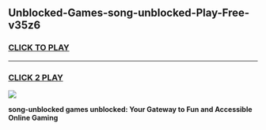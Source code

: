 
## Unblocked-Games-song-unblocked-Play-Free-v35z6
<h3>
<a href="https://premium76.site?title=song-unblocked&ref=21A">CLICK TO PLAY</a></h3>
<hr>

<h3>
<a href="https://premium76.site?title=song-unblocked&ref=21A">CLICK 2 PLAY</a>
  
</h3>

<a href="https://premium76.site?title=song-unblocked&ref=21A"><img src="https://clearcache.store/games.png"></a>


**song-unblocked games unblocked: Your Gateway to Fun and Accessible Online Gaming**
